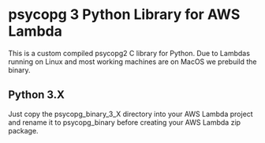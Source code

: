 # psycopg 3 Python Library for AWS Lambda
This is a custom compiled psycopg2 C library for Python. Due to Lambdas running on Linux and most working machines are on MacOS we prebuild the binary.

## Python 3.X
Just copy the psycopg_binary_3_X directory into your AWS Lambda project and rename it to psycopg_binary before creating your AWS Lambda zip package.
